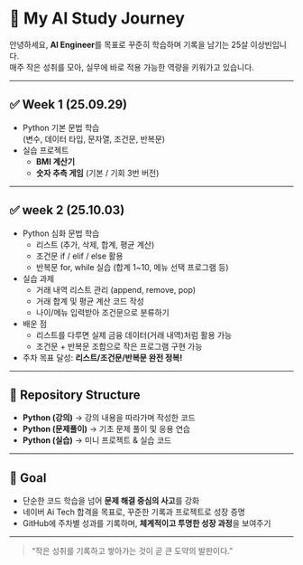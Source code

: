 # 🚀 My AI Study Journey 

안녕하세요, **AI Engineer**를 목표로 꾸준히 학습하며 기록을 남기는 25살 이상빈입니다.  
매주 작은 성취를 모아, 실무에 바로 적용 가능한 역량을 키워가고 있습니다.  

---

## ✅ Week 1 (25.09.29) 
- Python 기본 문법 학습  
  (변수, 데이터 타입, 문자열, 조건문, 반복문)
- 실습 프로젝트  
  - **BMI 계산기**  
  - **숫자 추측 게임** (기본 / 기회 3번 버전)

---
## ✅ week 2 (25.10.03)
- Python 심화 문법 학습  
  - 리스트 (추가, 삭제, 합계, 평균 계산)  
  - 조건문 if / elif / else 활용  
  - 반복문 for, while 실습 (합계 1~10, 메뉴 선택 프로그램 등)  
- 실습 과제  
  - 거래 내역 리스트 관리 (append, remove, pop)  
  - 거래 합계 및 평균 계산 코드 작성  
  - 나이/메뉴 입력받아 조건문으로 분류하기  
- 배운 점  
  - 리스트를 다루면 실제 금융 데이터(거래 내역)처럼 활용 가능  
  - 조건문 + 반복문 조합으로 작은 프로그램 구현 가능  
- 주차 목표 달성: **리스트/조건문/반복문 완전 정복!**

---
## 📂 Repository Structure
- **Python (강의)** → 강의 내용을 따라가며 작성한 코드  
- **Python (문제풀이)** → 기초 문제 풀이 및 응용 연습  
- **Python (실습)** → 미니 프로젝트 & 실습 코드  

---

## 🎯 Goal
- 단순한 코드 학습을 넘어 **문제 해결 중심의 사고**를 강화  
- 네이버  Ai Tech 합격을 목표로, 꾸준한 기록과 프로젝트로 성장 증명  
- GitHub에 주차별 성과를 기록하며, **체계적이고 투명한 성장 과정**을 보여주기  

---

> “작은 성취를 기록하고 쌓아가는 것이 곧 큰 도약의 발판이다.”  

